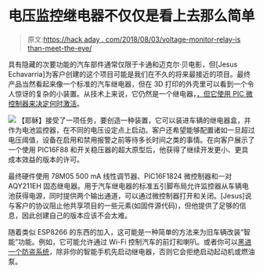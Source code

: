 # 电压监控继电器不仅仅是看上去那么简单

> 原文:[https://hack aday . com/2018/08/03/voltage-monitor-relay-is than-meet-the-eye/](https://hackaday.com/2018/08/03/voltage-monitor-relay-is-more-than-meets-the-eye/)

具有隐藏的次要功能的汽车部件通常仅限于卡通和迈克尔·贝电影，但[Jesus Echavarria]为客户创建的这个项目可能是我们在不久的将来最接近的项目。最终产品当然看起来像一个标准的汽车继电器，但在 3D 打印的外壳里可以看到一个令人惊讶的复杂的小装置。从技术上来说，它仍然是一个继电器，[，但它使用 PIC 微控制器来决定何时激活](http://www.jechavarria.com/2018/07/31/battery-monitor-on-a-automotive-realy-form-factor/)。

[![](../Images/82daa60fb20008666423c8648ecfe927.png)](https://hackaday.com/wp-content/uploads/2018/08/relayalarm_detail.jpg) 【耶稣】接受了一项任务，要创造一种装置，它可以装进车辆的继电器盒，并作为电池监控器，在不同的电压设定点上启动。客户还希望能够配置诸如一旦超过电压阈值，设备在启用和禁用报警之前等待多长时间之类的事情。在向客户展示了一个使用 PIC16F88 和开关稳压器的超大原型后，他获得了继续开发更小、更具成本效益的版本的许可。

最终硬件使用 78M05 500 mA 线性调节器、PIC16F1824 微控制器和一对 AQY211EH 固态继电器。用于汽车继电器的标准五引脚布局允许监控器从车辆电池获得电源，同时提供两个输出通道，可以通过微控制器打开和关闭。[Jesus]说与客户的协议阻止他共享项目的一些元素(如固件源代码)，但他提供了足够的信息，因此创建自己的版本应该不会太难。

随着类似 ESP8266 的东西的加入，这可能是一种简单的方法来为旧车辆改装“智能”功能。例如，它可能允许通过 Wi-Fi 控制汽车的前灯和喇叭。或者你可以[黑进一个防盗系统](https://hackaday.com/2017/10/10/the-bane-of-aftermarket-car-alarms/)，除非你的智能手机先启动继电器，否则它会拒绝启动起动机或燃油泵。